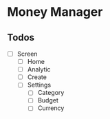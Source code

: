 # Money Manager
## Todos
- [ ] Screen
  - [ ] Home
  - [ ] Analytic
  - [ ] Create
  - [ ] Settings
    - [ ] Category
    - [ ] Budget
    - [ ] Currency